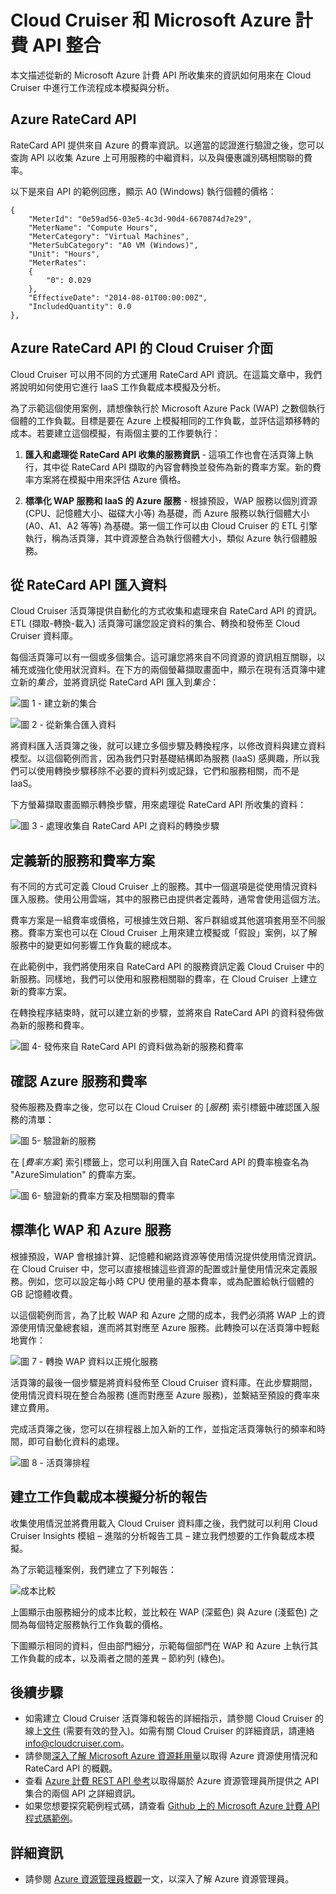 <properties
   pageTitle="Cloud Cruiser 和 Microsoft Azure 計費 API 整合"
   description="提供 Microsoft Azure 計費合作夥伴 Cloud Cruiser 將 Azure 計費 API 整合至其產品的經驗所得來的獨特觀點。這特別適用於有興趣使用/嘗試將 Cloud Cruiser 用於 Microsoft Azure Pack 的客戶。"
   services="billing"
   documentationCenter=""
   authors="BryanLa"
   manager="mbaldwin"
   editor=""/>

<tags
   ms.service="billing"
   ms.devlang="na"
   ms.topic="article"
   ms.tgt_pltfrm="na"
   ms.workload="billing"
   ms.date="06/17/2015"
   ms.author="mobandyo;sirishap;bryanla"/>

# Cloud Cruiser 和 Microsoft Azure 計費 API 整合 

本文描述從新的 Microsoft Azure 計費 API 所收集來的資訊如何用來在 Cloud Cruiser 中進行工作流程成本模擬與分析。

## Azure RateCard API
RateCard API 提供來自 Azure 的費率資訊。以適當的認證進行驗證之後，您可以查詢 API 以收集 Azure 上可用服務的中繼資料，以及與優惠識別碼相關聯的費率。

以下是來自 API 的範例回應，顯示 A0 (Windows) 執行個體的價格：

    {       
		"MeterId": "0e59ad56-03e5-4c3d-90d4-6670874d7e29",       
		"MeterName": "Compute Hours",       
		"MeterCategory": "Virtual Machines",       
		"MeterSubCategory": "A0 VM (Windows)",       
		"Unit": "Hours",       
		"MeterRates": 
		{         
			"0": 0.029       
		},       
		"EffectiveDate": "2014-08-01T00:00:00Z",       
		"IncludedQuantity": 0.0     
	}, 

## Azure RateCard API 的 Cloud Cruiser 介面
Cloud Cruiser 可以用不同的方式運用 RateCard API 資訊。在這篇文章中，我們將說明如何使用它進行 IaaS 工作負載成本模擬及分析。

為了示範這個使用案例，請想像執行於 Microsoft Azure Pack (WAP) 之數個執行個體的工作負載。目標是要在 Azure 上模擬相同的工作負載，並評估這類移轉的成本。若要建立這個模擬，有兩個主要的工作要執行：

1. **匯入和處理從 RateCard API 收集的服務資訊** - 這項工作也會在活頁簿上執行，其中從 RateCard API 擷取的內容會轉換並發佈為新的費率方案。新的費率方案將在模擬中用來評估 Azure 價格。

2. **標準化 WAP 服務和 IaaS 的 Azure 服務** - 根據預設，WAP 服務以個別資源 (CPU、記憶體大小、磁碟大小等) 為基礎，而 Azure 服務以執行個體大小 (A0、A1、A2 等等) 為基礎。第一個工作可以由 Cloud Cruiser 的 ETL 引擎執行，稱為活頁簿，其中資源整合為執行個體大小，類似 Azure 執行個體服務。

## 從 RateCard API 匯入資料

Cloud Cruiser 活頁簿提供自動化的方式收集和處理來自 RateCard API 的資訊。ETL (擷取-轉換-載入) 活頁簿可讓您設定資料的集合、轉換和發佈至 Cloud Cruiser 資料庫。

每個活頁簿可以有一個或多個集合。這可讓您將來自不同資源的資訊相互關聯，以補充或強化使用狀況資料。在下方的兩個螢幕擷取畫面中，顯示在現有活頁簿中建立新的*集合*，並將資訊從 RateCard API 匯入到*集合*：

![圖 1 - 建立新的集合][1]

![圖 2 - 從新集合匯入資料][2]

將資料匯入活頁簿之後，就可以建立多個步驟及轉換程序，以修改資料與建立資料模型。以這個範例而言，因為我們只對基礎結構即為服務 (IaaS) 感興趣，所以我們可以使用轉換步驟移除不必要的資料列或記錄，它們和服務相關，而不是 IaaS。

下方螢幕擷取畫面顯示轉換步驟，用來處理從 RateCard API 所收集的資料：

![圖 3 - 處理收集自 RateCard API 之資料的轉換步驟][3]

## 定義新的服務和費率方案

有不同的方式可定義 Cloud Cruiser 上的服務。其中一個選項是從使用情況資料匯入服務。使用公用雲端，其中的服務已由提供者定義時，通常會使用這個方法。

費率方案是一組費率或價格，可根據生效日期、客戶群組或其他選項套用至不同服務。費率方案也可以在 Cloud Cruiser 上用來建立模擬或「假設」案例，以了解服務中的變更如何影響工作負載的總成本。

在此範例中，我們將使用來自 RateCard API 的服務資訊定義 Cloud Cruiser 中的新服務。同樣地，我們可以使用和服務相關聯的費率，在 Cloud Cruiser 上建立新的費率方案。

在轉換程序結束時，就可以建立新的步驟，並將來自 RateCard API 的資料發佈做為新的服務和費率。

![圖 4- 發佈來自 RateCard API 的資料做為新的服務和費率][4]

## 確認 Azure 服務和費率

發佈服務及費率之後，您可以在 Cloud Cruiser 的 [*服務*] 索引標籤中確認匯入服務的清單：

![圖 5- 驗證新的服務][5]

在 [*費率方案*] 索引標籤上，您可以利用匯入自 RateCard API 的費率檢查名為 "AzureSimulation" 的費率方案。

![圖 6- 驗證新的費率方案及相關聯的費率][6]

## 標準化 WAP 和 Azure 服務

根據預設，WAP 會根據計算、記憶體和網路資源等使用情況提供使用情況資訊。在 Cloud Cruiser 中，您可以直接根據這些資源的配置或計量使用情況來定義服務。例如，您可以設定每小時 CPU 使用量的基本費率，或為配置給執行個體的 GB 記憶體收費。

以這個範例而言，為了比較 WAP 和 Azure 之間的成本，我們必須將 WAP 上的資源使用情況彙總套組，進而將其對應至 Azure 服務。此轉換可以在活頁簿中輕鬆地實作：

![圖 7 - 轉換 WAP 資料以正規化服務][7]

活頁簿的最後一個步驟是將資料發佈至 Cloud Cruiser 資料庫。在此步驟期間，使用情況資料現在整合為服務 (進而對應至 Azure 服務)，並繫結至預設的費率來建立費用。

完成活頁簿之後，您可以在排程器上加入新的工作，並指定活頁簿執行的頻率和時間，即可自動化資料的處理。

![圖 8 - 活頁簿排程][8]

## 建立工作負載成本模擬分析的報告

收集使用情況並將費用載入 Cloud Cruiser 資料庫之後，我們就可以利用 Cloud Cruiser Insights 模組 – 進階的分析報告工具 – 建立我們想要的工作負載成本模擬。

為了示範這種案例，我們建立了下列報告：

![成本比較][9]

上圖顯示由服務細分的成本比較，並比較在 WAP (深藍色) 與 Azure (淺藍色) 之間為每個特定服務執行工作負載的價格。

下圖顯示相同的資料，但由部門細分，示範每個部門在 WAP 和 Azure 上執行其工作負載的成本，以及兩者之間的差異 – 節約列 (綠色)。

## 後續步驟

+ 如需建立 Cloud Cruiser 活頁簿和報告的詳細指示，請參閱 Cloud Cruiser 的線上[文件](http://docs.cloudcruiser.com/) (需要有效的登入)。如需有關 Cloud Cruiser 的詳細資訊，請連絡 [info@cloudcruiser.com](mailto:info@cloudcruiser.com)。
+ 請參閱[深入了解 Microsoft Azure 資源耗用量](billing-usage-rate-card-overview.md)以取得 Azure 資源使用情況和 RateCard API 的概觀。 
+ 查看 [Azure 計費 REST API 參考](https://msdn.microsoft.com/library/azure/1ea5b323-54bb-423d-916f-190de96c6a3c)以取得屬於 Azure 資源管理員所提供之 API 集合的兩個 API 之詳細資訊。
+ 如果您想要探究範例程式碼，請查看 [Github 上的 Microsoft Azure 計費 API 程式碼範例](https://github.com/Azure/BillingCodeSamples)。

## 詳細資訊
+ 請參閱 [Azure 資源管理員概觀](resource-group-overview.md)一文，以深入了解 Azure 資源管理員。

<!--Image references-->
[1]: ./media/billing-usage-rate-card-partner-solution-cloudcruiser/Create-New-Workbook-Collection.png "圖 1 - 建立新的集合"
[2]: ./media/billing-usage-rate-card-partner-solution-cloudcruiser/Import-Data-From-RateCard.png "圖 2 - 從新集合匯入資料"
[3]: ./media/billing-usage-rate-card-partner-solution-cloudcruiser/Transformation-Steps-Process-RateCard-Data.png "圖 3 - 處理收集自 RateCard API 之資料的轉換步驟"
[4]: ./media/billing-usage-rate-card-partner-solution-cloudcruiser/Publish-RateCard-Data-New-Services-Rates.png "圖 4- 發佈來自 RateCard API 的資料做為新的服務和費率"
[5]: ./media/billing-usage-rate-card-partner-solution-cloudcruiser/Verify-Azure-Services-And-Pricing1.png "圖 5- 驗證新的服務"
[6]: ./media/billing-usage-rate-card-partner-solution-cloudcruiser/Verify-Azure-Services-And-Pricing2.png "圖 6- 驗證新的費率方案及相關聯的費率"
[7]: ./media/billing-usage-rate-card-partner-solution-cloudcruiser/Transforming-WAP-Normalize-Services.png "圖 7 - 轉換 WAP 資料以正規化服務"
[8]: ./media/billing-usage-rate-card-partner-solution-cloudcruiser/Workbook-Scheduling.png "圖 8 - 活頁簿排程"
[9]: ./media/billing-usage-rate-card-partner-solution-cloudcruiser/Workload-Cost-Simulation-Report.png "圖 9 - 工作負載成本比較案例的範例報告"

<!---HONumber=July15_HO1-->